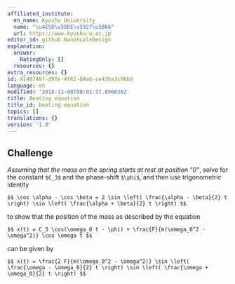 ```yaml
---
affiliated_institute:
  en_name: Kyushu University
  name: "\u4E5D\u5DDE\u5927\u5B66"
  url: https://www.kyushu-u.ac.jp
editor_id: github.NanoScaleDesign
explanation:
  answer:
    RatingOnly: []
  resources: {}
extra_resources: {}
id: 4148748f-d8fe-4f62-84a6-ce43ba3c96bd
language: en
modified: '2018-11-08T08:01:37.896638Z'
title: Beating equation
title_id: beating-equation
topics: []
translations: {}
version: '1.0'
---
```


## Challenge
*Assuming that the mass on the spring starts at rest at position "0"*, solve for the constant `$C_3$` and the phase-shift `$\phi$`, and then use trigonometric identity

`$$
    \cos \alpha - \cos \beta = 2 \sin \left( \frac{\alpha - \beta}{2} t \right) \sin \left( \frac{\alpha + \beta}{2} t \right)
$$`

to show that the position of the mass as described by the equation

`$$
x(t) = C_3 \cos(\omega_0 t - \phi) + \frac{F}{m(\omega_0^2 - \omega^2)} \cos \omega t
$$`

can be given by

`$$
x(t) = \frac{2 F}{m(\omega_0^2 - \omega^2)} \sin \left( \frac{\omega - \omega_0}{2} t \right) \sin \left( \frac{\omega + \omega_0}{2} t \right)
$$`
